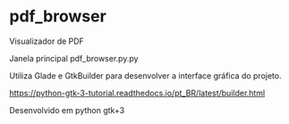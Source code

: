 # pdf_browser
Visualizador de PDF

Janela principal pdf_browser.py.py

Utiliza Glade e GtkBuilder para desenvolver a interface gráfica do projeto.

https://python-gtk-3-tutorial.readthedocs.io/pt_BR/latest/builder.html

Desenvolvido em python gtk+3
